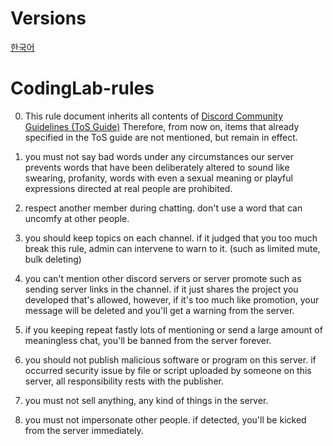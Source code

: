 # Versions
[한국어](https://github.com/coding-1ab/CodingLab-rules/blob/main/README_kr.md)
# CodingLab-rules

0. This rule document inherits all contents of [Discord Community Guidelines (ToS Guide)](https://discord.com/guidelines)
   Therefore, from now on, items that already specified in the ToS guide are not mentioned, but remain in effect.

1. you must not say bad words under any circumstances
   our server prevents words that have been deliberately altered to sound like swearing, profanity, words with even a sexual meaning or playful expressions directed at real people are prohibited.

2. respect another member during chatting.
   don't use a word that can uncomfy at other people.

3. you should keep topics on each channel.
   if it judged that you too much break this rule, admin can intervene to warn to it.
   (such as limited mute, bulk deleting)

4. you can't mention other discord servers or server promote such as sending server links in the channel.
   if it just shares the project you developed that's allowed, however, if it's too much like promotion,
   your message will be deleted and you'll get a warning from the server.

5. if you keeping repeat fastly lots of mentioning or send a large amount of meaningless chat,
   you'll be banned from the server forever.

6. you should not publish malicious software or program on this server.
   if occurred security issue by file or script uploaded by someone on this server,
   all responsibility rests with the publisher.

7. you must not sell anything, any kind of things in the server.

8. you must not impersonate other people.
   if detected, you'll be kicked from the server immediately.
